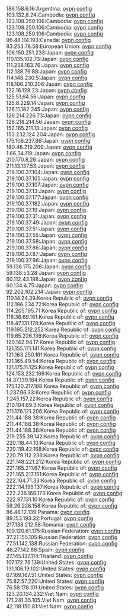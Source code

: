 186.158.6.16:Argentina: [ovpn config](vpn/186_158_6_16.ovpn)  
103.132.8.24:Cambodia: [ovpn config](vpn/103_132_8_24.ovpn)  
123.108.250.106:Cambodia: [ovpn config](vpn/123_108_250_106.ovpn)  
123.108.250.106:Cambodia: [ovpn config](vpn/123_108_250_106.ovpn)  
123.108.250.106:Cambodia: [ovpn config](vpn/123_108_250_106.ovpn)  
96.48.114.193:Canada: [ovpn config](vpn/96_48_114_193.ovpn)  
83.253.78.58:European Union: [ovpn config](vpn/83_253_78_58.ovpn)  
106.150.251.233:Japan: [ovpn config](vpn/106_150_251_233.ovpn)  
110.135.102.73:Japan: [ovpn config](vpn/110_135_102_73.ovpn)  
111.238.163.76:Japan: [ovpn config](vpn/111_238_163_76.ovpn)  
112.138.76.88:Japan: [ovpn config](vpn/112_138_76_88.ovpn)  
114.148.230.5:Japan: [ovpn config](vpn/114_148_230_5.ovpn)  
118.106.210.206:Japan: [ovpn config](vpn/118_106_210_206.ovpn)  
122.16.128.23:Japan: [ovpn config](vpn/122_16_128_23.ovpn)  
125.51.64.56:Japan: [ovpn config](vpn/125_51_64_56.ovpn)  
125.8.229.14:Japan: [ovpn config](vpn/125_8_229_14.ovpn)  
126.11.182.245:Japan: [ovpn config](vpn/126_11_182_245.ovpn)  
126.214.226.73:Japan: [ovpn config](vpn/126_214_226_73.ovpn)  
126.218.214.56:Japan: [ovpn config](vpn/126_218_214_56.ovpn)  
152.165.211.13:Japan: [ovpn config](vpn/152_165_211_13.ovpn)  
153.232.124.204:Japan: [ovpn config](vpn/153_232_124_204.ovpn)  
175.108.237.86:Japan: [ovpn config](vpn/175_108_237_86.ovpn)  
180.48.219.209:Japan: [ovpn config](vpn/180_48_219_209.ovpn)  
1.66.34.119:Japan: [ovpn config](vpn/1_66_34_119.ovpn)  
210.170.8.26:Japan: [ovpn config](vpn/210_170_8_26.ovpn)  
211.13.137.53:Japan: [ovpn config](vpn/211_13_137_53.ovpn)  
219.100.37.104:Japan: [ovpn config](vpn/219_100_37_104.ovpn)  
219.100.37.105:Japan: [ovpn config](vpn/219_100_37_105.ovpn)  
219.100.37.107:Japan: [ovpn config](vpn/219_100_37_107.ovpn)  
219.100.37.13:Japan: [ovpn config](vpn/219_100_37_13.ovpn)  
219.100.37.177:Japan: [ovpn config](vpn/219_100_37_177.ovpn)  
219.100.37.182:Japan: [ovpn config](vpn/219_100_37_182.ovpn)  
219.100.37.19:Japan: [ovpn config](vpn/219_100_37_19.ovpn)  
219.100.37.31:Japan: [ovpn config](vpn/219_100_37_31.ovpn)  
219.100.37.49:Japan: [ovpn config](vpn/219_100_37_49.ovpn)  
219.100.37.51:Japan: [ovpn config](vpn/219_100_37_51.ovpn)  
219.100.37.55:Japan: [ovpn config](vpn/219_100_37_55.ovpn)  
219.100.37.58:Japan: [ovpn config](vpn/219_100_37_58.ovpn)  
219.100.37.86:Japan: [ovpn config](vpn/219_100_37_86.ovpn)  
219.100.37.87:Japan: [ovpn config](vpn/219_100_37_87.ovpn)  
219.100.37.96:Japan: [ovpn config](vpn/219_100_37_96.ovpn)  
59.136.175.206:Japan: [ovpn config](vpn/59_136_175_206.ovpn)  
59.138.53.28:Japan: [ovpn config](vpn/59_138_53_28.ovpn)  
60.112.43.188:Japan: [ovpn config](vpn/60_112_43_188.ovpn)  
60.134.4.75:Japan: [ovpn config](vpn/60_134_4_75.ovpn)  
92.202.102.214:Japan: [ovpn config](vpn/92_202_102_214.ovpn)  
110.14.24.39:Korea Republic of: [ovpn config](vpn/110_14_24_39.ovpn)  
112.186.234.72:Korea Republic of: [ovpn config](vpn/112_186_234_72.ovpn)  
114.205.195.71:Korea Republic of: [ovpn config](vpn/114_205_195_71.ovpn)  
118.36.69.161:Korea Republic of: [ovpn config](vpn/118_36_69_161.ovpn)  
118.47.131.178:Korea Republic of: [ovpn config](vpn/118_47_131_178.ovpn)  
119.195.212.252:Korea Republic of: [ovpn config](vpn/119_195_212_252.ovpn)  
119.65.226.136:Korea Republic of: [ovpn config](vpn/119_65_226_136.ovpn)  
120.142.94.17:Korea Republic of: [ovpn config](vpn/120_142_94_17.ovpn)  
121.155.171.141:Korea Republic of: [ovpn config](vpn/121_155_171_141.ovpn)  
121.163.250.161:Korea Republic of: [ovpn config](vpn/121_163_250_161.ovpn)  
121.165.49.54:Korea Republic of: [ovpn config](vpn/121_165_49_54.ovpn)  
121.175.11.125:Korea Republic of: [ovpn config](vpn/121_175_11_125.ovpn)  
124.153.232.169:Korea Republic of: [ovpn config](vpn/124_153_232_169.ovpn)  
14.37.139.184:Korea Republic of: [ovpn config](vpn/14_37_139_184.ovpn)  
175.120.217.188:Korea Republic of: [ovpn config](vpn/175_120_217_188.ovpn)  
1.237.96.33:Korea Republic of: [ovpn config](vpn/1_237_96_33.ovpn)  
1.245.157.22:Korea Republic of: [ovpn config](vpn/1_245_157_22.ovpn)  
210.104.69.3:Korea Republic of: [ovpn config](vpn/210_104_69_3.ovpn)  
211.176.121.206:Korea Republic of: [ovpn config](vpn/211_176_121_206.ovpn)  
211.44.188.38:Korea Republic of: [ovpn config](vpn/211_44_188_38.ovpn)  
211.44.188.38:Korea Republic of: [ovpn config](vpn/211_44_188_38.ovpn)  
211.44.188.38:Korea Republic of: [ovpn config](vpn/211_44_188_38.ovpn)  
219.255.39.142:Korea Republic of: [ovpn config](vpn/219_255_39_142.ovpn)  
220.118.44.10:Korea Republic of: [ovpn config](vpn/220_118_44_10.ovpn)  
220.119.42.168:Korea Republic of: [ovpn config](vpn/220_119_42_168.ovpn)  
220.79.112.236:Korea Republic of: [ovpn config](vpn/220_79_112_236.ovpn)  
221.148.221.212:Korea Republic of: [ovpn config](vpn/221_148_221_212.ovpn)  
221.165.211.67:Korea Republic of: [ovpn config](vpn/221_165_211_67.ovpn)  
221.165.217.151:Korea Republic of: [ovpn config](vpn/221_165_217_151.ovpn)  
222.104.71.33:Korea Republic of: [ovpn config](vpn/222_104_71_33.ovpn)  
222.114.195.137:Korea Republic of: [ovpn config](vpn/222_114_195_137.ovpn)  
222.236.168.173:Korea Republic of: [ovpn config](vpn/222_236_168_173.ovpn)  
222.97.131.10:Korea Republic of: [ovpn config](vpn/222_97_131_10.ovpn)  
59.26.228.158:Korea Republic of: [ovpn config](vpn/59_26_228_158.ovpn)  
86.48.12.139:Panama: [ovpn config](vpn/86_48_12_139.ovpn)  
89.153.193.32:Portugal: [ovpn config](vpn/89_153_193_32.ovpn)  
217.138.212.58:Romania: [ovpn config](vpn/217_138_212_58.ovpn)  
109.120.61.175:Russian Federation: [ovpn config](vpn/109_120_61_175.ovpn)  
37.21.155.105:Russian Federation: [ovpn config](vpn/37_21_155_105.ovpn)  
77.51.142.138:Russian Federation: [ovpn config](vpn/77_51_142_138.ovpn)  
46.27.142.86:Spain: [ovpn config](vpn/46_27_142_86.ovpn)  
27.145.137.114:Thailand: [ovpn config](vpn/27_145_137_114.ovpn)  
107.172.76.139:United States: [ovpn config](vpn/107_172_76_139.ovpn)  
131.106.19.102:United States: [ovpn config](vpn/131_106_19_102.ovpn)  
67.169.167.51:United States: [ovpn config](vpn/67_169_167_51.ovpn)  
75.82.57.220:United States: [ovpn config](vpn/75_82_57_220.ovpn)  
76.58.178.101:United States: [ovpn config](vpn/76_58_178_101.ovpn)  
123.20.134.232:Viet Nam: [ovpn config](vpn/123_20_134_232.ovpn)  
171.241.35.105:Viet Nam: [ovpn config](vpn/171_241_35_105.ovpn)  
42.118.150.81:Viet Nam: [ovpn config](vpn/42_118_150_81.ovpn)  
